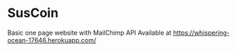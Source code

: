 # SusCoin
Basic one page website with MailChimp API
Available at https://whispering-ocean-17646.herokuapp.com/
